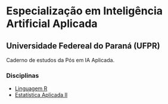 # Especialização em Inteligência Artificial Aplicada
## Universidade Federeal do Paraná (UFPR)
Caderno de estudos da Pós em IA Aplicada.

### Disciplinas
* [Linguagem R](linguagem_r/linguagem_r.md)
* [Estatística Aplicada II](estatistica_aplicada_ii/estatistica_aplicada_ii.md)